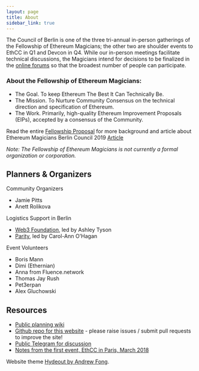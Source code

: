 ```yaml
---
layout: page
title: About
sidebar_link: true
---
```


The Council of Berlin is one of the three tri-annual in-person gatherings of the Fellowship of Ethereum Magicians; the other two are shoulder events to EthCC in Q1 and Devcon in Q4. While our in-person meetings facilitate technical discussions, the Magicians intend for decisions to be finalized in the [online forums](https://ethereum-magicians.org) so that the broadest number of people can participate.

### About the Fellowship of Ethereum Magicians:

* The Goal. To keep Ethereum The Best It Can Technically Be.
* The Mission. To Nurture Community Consensus on the technical direction and specification of Ethereum.
* The Work. Primarily, high-quality Ethereum Improvement Proposals (EIPs), accepted by a consensus of the Community.

Read the entire [Fellowship Proposal](https://goo.gl/DrJRJV) for more background and article about Ethereum Magicians Berlin Council 2019 [Article](https://medium.com/@AnettRolikova/lets-create-magic-and-talk-about-what-s-important-in-the-ethereum-ecosystem-45c94878fe3c)

_Note: The Fellowship of Ethereum Magicians is not currently a formal organization or corporation._

## Planners & Organizers

Community Organizers
* Jamie Pitts 
* Anett Rolikova 

Logistics Support in Berlin
* [Web3 Foundation](http://web3.foundation), led by Ashley Tyson
* [Parity](https://www.parity.io/), led by Carol-Ann O'Hagan

Event Volunteers
* Boris Mann
* Dimi (Ethernian)
* Anna from Fluence.network
* Thomas Jay Rush
* Pet3erpan
* Alex Gluchowski

## Resources

* [Public planning wiki](https://ethereum-magicians.org/t/magicians-berlin-council-2019-call-for-topics-and-eips-to-discuss/3425/3)
* [Github repo for this website](https://github.com/ethereum-magicians/berlin-council) - please raise issues / submit pull requests to improve the site!
* [Public Telegram for discussion](https://t.me/ETHMagicians)
* [Notes from the first event, EthCC in Paris, March 2018](https://docs.google.com/document/d/1rgQnZKpNc71XUotSTVmHt9La8y3_yKi8te1bH396AWA/edit)

Website theme [Hydeout by Andrew Fong](https://github.com/fongandrew/hydeout/).
